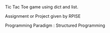 

Tic Tac Toe game using dict and list.

Assignment or Project given by RPISE

Programming Paradigm : Structured Programming
